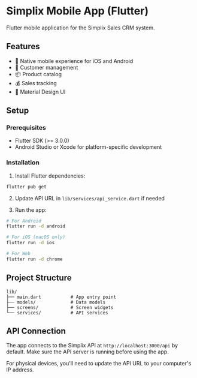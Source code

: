 # Simplix Mobile App (Flutter)

Flutter mobile application for the Simplix Sales CRM system.

## Features

- 📱 Native mobile experience for iOS and Android
- 👥 Customer management
- 📦 Product catalog
- 💰 Sales tracking
- 🎨 Material Design UI

## Setup

### Prerequisites

- Flutter SDK (>= 3.0.0)
- Android Studio or Xcode for platform-specific development

### Installation

1. Install Flutter dependencies:
```bash
flutter pub get
```

2. Update API URL in `lib/services/api_service.dart` if needed

3. Run the app:

```bash
# For Android
flutter run -d android

# For iOS (macOS only)
flutter run -d ios

# For Web
flutter run -d chrome
```

## Project Structure

```
lib/
├── main.dart           # App entry point
├── models/             # Data models
├── screens/            # Screen widgets
└── services/           # API services
```

## API Connection

The app connects to the Simplix API at `http://localhost:3000/api` by default. Make sure the API server is running before using the app.

For physical devices, you'll need to update the API URL to your computer's IP address.
